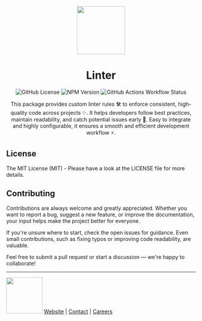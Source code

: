 <div align="center">
  <img src="https://www.ogs.de/fileadmin/templates/main/img/logo.png" width="128" />
  <h1>Linter</h1>

  ![GitHub License](https://img.shields.io/github/license/OGS-GmbH/linter)
  ![NPM Version](https://img.shields.io/npm/v/%40ogs%2Flinter)
  ![GitHub Actions Workflow Status](https://img.shields.io/github/actions/workflow/status/OGS-GmbH/linter/deploy)

  <p>This package provides custom linter rules 🛠️ to enforce consistent, high-quality code across projects ✨. It helps developers follow best practices, maintain readability, and catch potential issues early 🚀. Easy to integrate and highly configurable, it ensures a smooth and efficient development workflow ⚡.</p>
</div>

## License
The MIT License (MIT) - Please have a look at the LICENSE file for more details.

## Contributing
Contributions are always welcome and greatly appreciated. Whether you want to report a bug, suggest a new feature, or improve the documentation, your input helps make the project better for everyone.

If you're unsure where to start, check the open issues for guidance. Even small contributions, such as fixing typos or improving code readability, are valuable.

Feel free to submit a pull request or start a discussion — we're happy to collaborate!

<hr />
<img src="https://www.ogs.de/fileadmin/templates/main/img/logo.png" width="96" />
<a href="https://www.ogs.de/en/" target="_blank">Website</a> | <a href="https://www.ogs.de/en/contact/" target="_blank">Contact</a> | <a href="https://www.ogs.de/en/about-ogs/#Careers" target="_blank">Careers</a>
